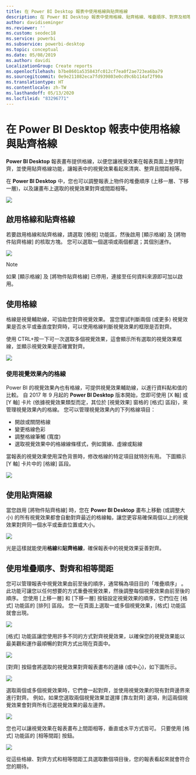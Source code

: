 ```yaml
---
title: 在 Power BI Desktop 報表中使用格線與貼齊格線
description: 在 Power BI Desktop 報表中使用格線、貼齊格線、堆疊順序、對齊及相等間距
author: davidiseminger
ms.reviewer: ''
ms.custom: seodec18
ms.service: powerbi
ms.subservice: powerbi-desktop
ms.topic: conceptual
ms.date: 05/08/2019
ms.author: davidi
LocalizationGroup: Create reports
ms.openlocfilehash: b7be8601a535843fc012cf7ea0f2ae723ea6ba79
ms.sourcegitcommit: 0e9e211082eca7fd939803e0cd9c6b114af2f90a
ms.translationtype: HT
ms.contentlocale: zh-TW
ms.lasthandoff: 05/13/2020
ms.locfileid: "83296771"
---
```

# <a name="use-gridlines-and-snap-to-grid-in-power-bi-desktop-reports"></a>在 Power BI Desktop 報表中使用格線與貼齊格線
**Power BI Desktop** 報表畫布提供格線，以便您讓視覺效果在報表頁面上整齊對齊，並使用貼齊格線功能，讓報表中的視覺效果看起來清爽、整齊且間距相等。

在 **Power BI Desktop** 中，您也可以調整報表上物件的堆疊順序 (上移一層、下移一層)，以及讓畫布上選取的視覺效果對齊或間距相等。

![](media/desktop-gridlines-snap-to-grid/snap-to-grid_0.png)

## <a name="enabling-gridlines-and-snap-to-grid"></a>啟用格線和貼齊格線
若要啟用格線和貼齊格線，請選取 [檢視]  功能區，然後啟用 [顯示格線]  及 [將物件貼齊格線]  的核取方塊。 您可以選取一個選項或兩個都選；其個別運作。

![](media/desktop-gridlines-snap-to-grid/snap-to-grid_1.png)

> [!NOTE]
> 如果 [顯示格線]  及 [將物件貼齊格線]  已停用，連接至任何資料來源即可加以啟用。

## <a name="using-gridlines"></a>使用格線
格線是視覺輔助線，可協助您對齊視覺效果。 當您嘗試判斷兩個 (或更多) 視覺效果是否水平或垂直度對齊時，可以使用格線判斷視覺效果的框限是否對齊。

使用 CTRL+按一下可一次選取多個視覺效果，這會顯示所有選取的視覺效果框線，並顯示視覺效果是否確實對齊。

![](media/desktop-gridlines-snap-to-grid/snap-to-grid_2.png)

### <a name="using-gridlines-inside-visuals"></a>使用視覺效果內的格線
Power BI 的視覺效果內也有格線，可提供視覺效果輔助線，以進行資料點和值的比較。 自 2017 年 9 月起的 **Power BI Desktop** 版本開始，您即可使用 [X 軸]  或 [Y 軸]  卡片 (依據視覺效果類型而定，其位於 [視覺效果]  窗格的 [格式]  區段)，來管理視覺效果內的格線。 您可以管理視覺效果內的下列格線項目：

* 開啟或關閉格線
* 變更格線色彩
* 調整格線筆觸 (寬度)
* 選取視覺效果中的格線線條樣式，例如實線、虛線或點線

當報表的視覺效果使用深色背景時，修改格線的特定項目就特別有用。 下圖顯示 [Y 軸]  卡片中的 [格線]  區段。

![](media/desktop-gridlines-snap-to-grid/snap-to-grid_9.png)

## <a name="using-snap-to-grid"></a>使用貼齊隔線
當您啟用 [將物件貼齊格線]  時，您在 **Power BI Desktop** 畫布上移動 (或調整大小) 的所有視覺效果都會自動對齊最近的格線軸，讓您更容易確保兩個以上的視覺效果對齊同一個水平或垂直位置或大小。

![](media/desktop-gridlines-snap-to-grid/snap-to-grid_3.png)

光是這樣就能使用**格線**和**貼齊格線**，確保報表中的視覺效果妥善對齊。

## <a name="using-z-order-align-and-distribute"></a>使用堆疊順序、對齊和相等間距
您可以管理報表中視覺效果由前至後的順序，通常稱為項目目的「堆疊順序」  。 此功能可讓您以任何想要的方式重疊視覺效果，然後調整每個視覺效果由前至後的順序。 您使用 [上移一層]  和 [下移一層]  按鈕設定視覺效果的順序，它們位在 [格式]  功能區的 [排列]  區段。 您一在頁面上選取一或多個視覺效果，[格式]  功能區就會出現。

![](media/desktop-gridlines-snap-to-grid/snap-to-grid_4.png)

[格式]  功能區讓您使用許多不同的方式對齊視覺效果，以確保您的視覺效果能以最美觀和運作最順暢的對齊方式出現在頁面中。

![](media/desktop-gridlines-snap-to-grid/snap-to-grid_5.png)

[對齊]  按鈕會將選取的視覺效果對齊報表畫布的邊緣 (或中心)，如下圖所示。

![](media/desktop-gridlines-snap-to-grid/snap-to-grid_6.png)

選取兩個或多個視覺效果時，它們會一起對齊，並使用視覺效果的現有對齊邊界來進行對齊。 例如，如果您選取兩個視覺效果並選擇 [靠左對齊]  選項，則這兩個視覺效果會對齊所有已選視覺效果的最左邊界。

![](media/desktop-gridlines-snap-to-grid/snap-to-grid_7.png)

您也可以讓視覺效果在報表畫布上間距相等，垂直或水平方式皆可。 只要使用 [格式]  功能區的 [相等間距]  按鈕。

![](media/desktop-gridlines-snap-to-grid/snap-to-grid_8.png)

從這些格線、對齊方式和相等間距工具選取數個項目後，您的報表看起來就會符合您的期待。

